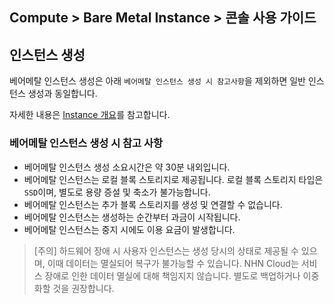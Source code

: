 ## Compute > Bare Metal Instance > 콘솔 사용 가이드

## 인스턴스 생성
베어메탈 인스턴스 생성은 아래 `베어메탈 인스턴스 생성 시 참고사항`을 제외하면 일반 인스턴스 생성과 동일합니다.

자세한 내용은 [Instance 개요](/Compute/Instance/ko/overview)를 참고합니다.

### 베어메탈 인스턴스 생성 시 참고 사항

* 베어메탈 인스턴스 생성 소요시간은 약 30분 내외입니다.
* 베어메탈 인스턴스는 로컬 블록 스토리지로 제공됩니다. 로컬 블록 스토리지 타입은 `SSD`이며, 별도로 용량 증설 및 축소가 불가능합니다.
* 베어메탈 인스턴스는 추가 블록 스토리지를 생성 및 연결할 수 없습니다.
* 베어메탈 인스턴스는 생성하는 순간부터 과금이 시작됩니다.
* 베어메탈 인스턴스는 중지 시에도 이용 요금이 발생합니다.

> [주의] 하드웨어 장애 시 사용자 인스턴스는 생성 당시의 상태로 제공될 수 있으며, 이때 데이터는 멸실되어 복구가 불가능할 수 있습니다.
NHN Cloud는 서비스 장애로 인한 데이터 멸실에 대해 책임지지 않습니다. 별도로 백업하거나 이중화할 것을 권장합니다.





